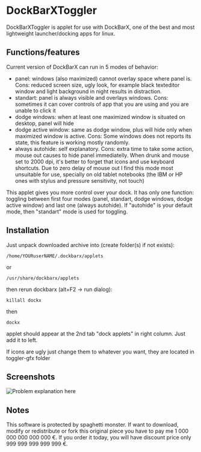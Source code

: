 DockBarXToggler
===============

DockBarXToggler is applet for use with DockBarX, one of the best and most lightweight launcher/docking apps for linux. 

Functions/features
------------------

Current version of DockBarX can run in 5 modes of behavior:
  - panel: windows (also maximized) cannot overlay space where panel is. Cons: reduced screen size, ugly look, for example black texteditor window and light background in night results in distraction.
  - standart: panel is always visible and overlays windows. Cons: sometimes it can cover controls of app that you are using and you are unable to click it
  - dodge windows: when at least one maximized window is situated on desktop, panel will hide
  - dodge active window: same as dodge window, plus will hide only when maximized window is active. Cons: Some windows does not reports its state, this feature is working mostly randomly.
  - always autohide: self explanatory. Cons: extra time to take some action, mouse out causes to hide panel immediatelly. When drunk and mouse set to 2000 dpi, it's better to forget that icons and use keyboard shortcuts. Due to zero delay of mouse out I find this mode most unsuitable for use, specially on old tablet notebooks (the IBM or HP ones with stylus and pressure sensitivity, not touch) 

This applet gives you more control over your dock. It has only one function: toggling between first four modes (panel, standart, dodge windows, dodge active window) and last one (always autohide). If "autohide" is your default mode, then "standart" mode is used for toggling.

Installation
------------

Just unpack downloaded archive into (create folder(s) if not exists):

`/home/YOURuserNAME/.dockbarx/applets`

or

`/usr/share/dockbarx/applets`

then rerun dockbarx (alt+F2 -> run dialog):

`killall dockx`

then

`dockx`

applet should appear at the 2nd tab "dock applets" in right column. Just add it to left.

If icons are ugly just change them to whatever you want, they are located in toggler-gfx folder

Screenshots
-----------

![Problem explanation here](/../screenshits/screenshots/2.png?raw=true "Overlaying problem")

Notes
-----

This software is protected by spaghetti monster. If want to download, modify or redistribute or fork this original piece you have to pay me 1 000 000 000 000 000 €. If you order it today, you will have discount price only 999 999 999 999 999 €.
